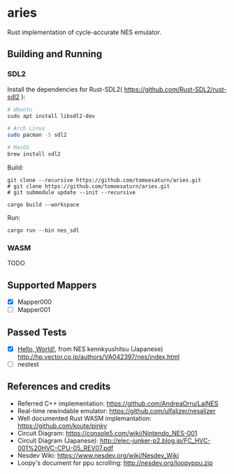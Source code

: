 # aries

Rust implementation of cycle-accurate NES emulator.

## Building and Running

### SDL2

Install the dependencies for Rust-SDL2( https://github.com/Rust-SDL2/rust-sdl2 ):

```sh
# Ubuntu
sudo apt install libsdl2-dev

# Arch Linux
sudo pacman -S sdl2

# MacOS
brew install sdl2
```

Build:

```
git clone --recursive https://github.com/tomoesaturn/aries.git
# git clone https://github.com/tomoesaturn/aries.git
# git submodule update --init --recursive

cargo build --workspace
```

Run:

```
cargo run --bin nes_sdl
```

### WASM

TODO

## Supported Mappers

- [x] Mapper000
- [ ] Mapper001

## Passed Tests

- [x] [Hello, World!](http://hp.vector.co.jp/authors/VA042397/nes/sample/helloworld.zip), from NES kennkyushitsu (Japanese) http://hp.vector.co.jp/authors/VA042397/nes/index.html
- [ ] nestest

## References and credits

- Referred C++ implementation: https://github.com/AndreaOrru/LaiNES
- Real-time rewindable emulator: https://github.com/ulfalizer/nesalizer
- Well documented Rust WASM implemantation: https://github.com/koute/pinky
- Circuit Diagram: https://console5.com/wiki/Nintendo_NES-001
- Circuit Diagram (Japanese): http://elec-junker-p2.blog.jp/FC_HVC-001%20HVC-CPU-05_REV07.pdf
- Nesdev Wiki: https://www.nesdev.org/wiki/Nesdev_Wiki
- Loopy's document for ppu scrolling: http://nesdev.org/loopyppu.zip
